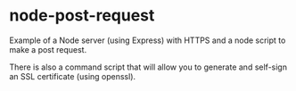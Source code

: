 # node-post-request
Example of a Node server (using Express) with HTTPS and a node script to make a post request. 

There is also a command script that will allow you to generate and self-sign an SSL certificate (using openssl).
